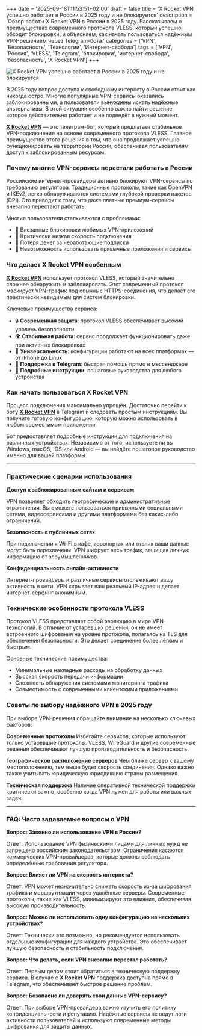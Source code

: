 +++
date = '2025-09-18T11:53:51+02:00'
draft = false
title = 'X Rocket VPN успешно работает в России в 2025 году и не блокируется'
description = 'Обзор работы X Rocket VPN в России в 2025 году. Рассказываем о преимуществах современного протокола VLESS, который успешно обходит блокировки, и объясняем, как начать пользоваться надёжным VPN-решением через Telegram-бота.'
categories = ['VPN', 'Безопасность', 'Технологии', 'Интернет-свобода']
tags = ['VPN', 'Россия', 'VLESS', 'Telegram', 'блокировки', 'интернет-свобода', 'безопасность', 'X Rocket VPN']
+++

![X Rocket VPN успешно работает в России в 2025 году и не блокируется](https://imagestoring.fra1.cdn.digitaloceanspaces.com/969b9550-e0a3-4f88-b00d-a765d6112152.png)

В 2025 году вопрос доступа к свободному интернету в России стоит как никогда остро. Многие популярные VPN-сервисы оказались заблокированными, а пользователи вынуждены искать надёжные альтернативы. В этой ситуации особенно важно найти решение, которое действительно работает и не подведёт в нужный момент.

**[X Rocket VPN](https://t.me/X_Rocket_VPN_bot?start=ref-b-2)** — это телеграм-бот, который предлагает стабильное VPN-подключение на основе современного протокола VLESS. Главное преимущество этого решения в том, что оно продолжает успешно функционировать на территории России, обеспечивая пользователям доступ к заблокированным ресурсам.

### Почему многие VPN-сервисы перестали работать в России

Российские интернет-провайдеры активно блокируют VPN-сервисы по требованию регулятора. Традиционные протоколы, такие как OpenVPN и IKEv2, легко обнаруживаются системами глубокой проверки пакетов (DPI). Это приводит к тому, что даже платные премиум-сервисы внезапно перестают работать.

Многие пользователи сталкиваются с проблемами:
- 🚫 Внезапные блокировки любимых VPN-приложений
- 🐌 Критически низкая скорость подключения
- 💸 Потеря денег за неработающие подписки
- 📱 Невозможность использовать привычные приложения и сервисы

### Что делает X Rocket VPN особенным

**[X Rocket VPN](https://t.me/X_Rocket_VPN_bot?start=ref-b-2)** использует протокол VLESS, который значительно сложнее обнаружить и заблокировать. Этот современный протокол маскирует VPN-трафик под обычные HTTPS-соединения, что делает его практически невидимым для систем блокировки.

Ключевые преимущества сервиса:

- 🔒 **Современная защита**: протокол VLESS обеспечивает высокий уровень безопасности
- 🌍 **Стабильная работа**: сервис продолжает функционировать даже при активных блокировках
- 📱 **Универсальность**: конфигурации работают на всех платформах — от iPhone до Linux
- 💬 **Поддержка в Telegram**: быстрая помощь прямо в мессенджере
- 📖 **Подробные инструкции**: пошаговые руководства для любого устройства

### Как начать пользоваться X Rocket VPN

Процесс подключения максимально упрощён. Достаточно перейти к боту **[X Rocket VPN](https://t.me/X_Rocket_VPN_bot?start=ref-b-2)** в Telegram и следовать простым инструкциям. Вы получите готовую конфигурацию, которую можно использовать в любом совместимом приложении.

Бот предоставляет подробные инструкции для подключения на различных устройствах. Независимо от того, используете ли вы Windows, macOS, iOS или Android — вы найдёте пошаговое руководство именно для вашей платформы.

---

### Практические сценарии использования

**Доступ к заблокированным сайтам и сервисам**

VPN позволяет обходить географические и административные ограничения. Вы сможете пользоваться привычными социальными сетями, видеосервисами и другими платформами без каких-либо ограничений.

**Безопасность в публичных сетях**

При подключении к Wi-Fi в кафе, аэропортах или отелях ваши данные могут быть перехвачены. VPN шифрует весь трафик, защищая личную информацию от злоумышленников.

**Конфиденциальность онлайн-активности**

Интернет-провайдеры и различные сервисы отслеживают вашу активность в сети. VPN скрывает ваш реальный IP-адрес и делает интернет-сёрфинг анонимным.

### Технические особенности протокола VLESS

Протокол VLESS представляет собой эволюцию в мире VPN-технологий. В отличие от устаревших решений, он не имеет встроенного шифрования на уровне протокола, полагаясь на TLS для обеспечения безопасности. Это делает соединение более лёгким и быстрым.

Основные технические преимущества:
- Минимальные накладные расходы на обработку данных
- Высокая скорость передачи информации
- Сложность обнаружения системами мониторинга трафика
- Совместимость с современными клиентскими приложениями

### Советы по выбору надёжного VPN в 2025 году

При выборе VPN-решения обращайте внимание на несколько ключевых факторов:

**Современные протоколы**
Избегайте сервисов, которые используют только устаревшие протоколы. VLESS, WireGuard и другие современные решения обеспечивают лучшую производительность и безопасность.

**Географическое расположение серверов**
Чем ближе сервер к вашему местоположению, тем выше будет скорость соединения. Однако важно также учитывать юридическую юрисдикцию страны размещения.

**Техническая поддержка**
Наличие оперативной технической поддержки критически важно, особенно когда VPN нужен для работы или важных задач.

---

### FAQ: Часто задаваемые вопросы о VPN

**Вопрос: Законно ли использование VPN в России?**

Ответ: Использование VPN физическими лицами для личных нужд не запрещено российским законодательством. Ограничения касаются коммерческих VPN-провайдеров, которые должны соблюдать определённые требования регулятора.

**Вопрос: Влияет ли VPN на скорость интернета?**

Ответ: VPN может незначительно снижать скорость из-за шифрования трафика и маршрутизации через удалённые серверы. Современные протоколы, такие как VLESS, минимизируют это влияние, обеспечивая высокую производительность.

**Вопрос: Можно ли использовать одну конфигурацию на нескольких устройствах?**

Ответ: Технически это возможно, но рекомендуется использовать отдельные конфигурации для каждого устройства. Это обеспечивает лучшую безопасность и стабильность подключения.

**Вопрос: Что делать, если VPN внезапно перестал работать?**

Ответ: Первым делом стоит обратиться в техническую поддержку сервиса. В случае с **X Rocket VPN** поддержка доступна прямо в Telegram, что обеспечивает быстрое решение проблем.

**Вопрос: Безопасно ли доверять свои данные VPN-сервису?**

Ответ: При выборе VPN-провайдера важно изучить его политику конфиденциальности и репутацию. Надёжные сервисы не ведут логи активности пользователей и используют современные методы шифрования для защиты данных.